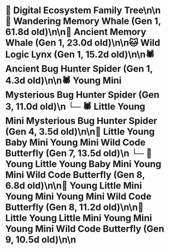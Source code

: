 # 🌳 Digital Ecosystem Family Tree\n\n🐋 Wandering Memory Whale (Gen 1, 61.8d old)\n\n🐋 Ancient Memory Whale (Gen 1, 23.0d old)\n\n🐱 Wild Logic Lynx (Gen 1, 15.2d old)\n\n🕷️ Ancient Bug Hunter Spider (Gen 1, 4.3d old)\n\n🕷️ Young Mini Mysterious Bug Hunter Spider (Gen 3, 11.0d old)\n  └─ 🕷️ Little Young Mini Mysterious Bug Hunter Spider (Gen 4, 3.5d old)\n\n🦋 Little Young Baby Mini Young Mini Wild Code Butterfly (Gen 7, 13.5d old)\n  └─ 🦋 Young Little Young Baby Mini Young Mini Wild Code Butterfly (Gen 8, 6.8d old)\n\n🦋 Young Little Mini Young Mini Young Mini Wild Code Butterfly (Gen 8, 11.2d old)\n\n🦋 Little Young Little Mini Young Mini Young Mini Wild Code Butterfly (Gen 9, 10.5d old)\n\n
